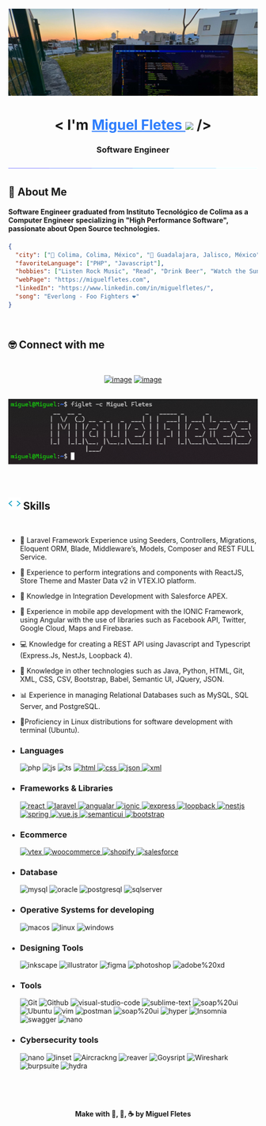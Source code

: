 <img src="./img/IMG_7490.jpg"></img>

<h1 align="center">
<b>< I'm  <a href="https://miguelfletes.com" target="blank" style="color:#2d7dfc"> Miguel Fletes </a> </b><img src="https://media.giphy.com/media/hvRJCLFzcasrR4ia7z/giphy.gif" width="35"> />
<h3 align="center">Software Engineer</h3>
</h1>


<div align="center">
<img  src="./img/bar.gif"></img>
</div>

<!--
**mfletesg/mfletesg** is a ✨ _special_ ✨ repository because its `README.md` (this file) appears on your GitHub profile.

Here are some ideas to get you started:

- 🔭 I’m currently working on ...
- 🌱 I’m currently learning ...
- 👯 I’m looking to collaborate on ...
- 🤔 I’m looking for help with ...
- 💬 Ask me about ...
- 📫 How to reach me: ...
- 😄 Pronouns: ...
- ⚡ Fun fact: ...
-->

## 🎸 About Me

#### Software Engineer graduated from Instituto Tecnológico de Colima as a Computer Engineer specializing in "High Performance Software", passionate about Open Source technologies.


```json
{
  "city": ["📍 Colima, Colima, México", "📍 Guadalajara, Jalisco, México"],
  "favoriteLanguage": ["PHP", "Javascript"],
  "hobbies": ["Listen Rock Music", "Read", "Drink Beer", "Watch the Sunset :)"],
  "webPage": "https://miguelfletes.com",
  "linkedIn": "https://www.linkedin.com/in/miguelfletes/",
  "song": "Everlong - Foo Fighters ❤️"
}
```

<br>

## 🤓 Connect with me
<br>

<div align="center">

[![image](https://img.shields.io/badge/LinkedIn-0077B5?style=for-the-badge&logo=linkedin&logoColor=white)](https://www.linkedin.com/in/miguelfletes/)
[![image](https://img.shields.io/badge/Email-D14836?style=for-the-badge&logo=gmail&logoColor=white)](mailto:miguelfg94@outlook.com)

<br>
<div align="center">
<img src="./img/miguel_f.png" width ="auto" >
</div>
<br>


</div>
<br>

## <img src="./img/code.webp" width ="25"><b> Skills</b>
<br>



- ‍👾 Laravel Framework Experience using Seeders, Controllers, Migrations, Eloquent ORM, Blade, Middleware’s, Models, Composer and REST FULL Service.

- 🛒 Experience to perform integrations and components with ReactJS, Store Theme and Master Data v2 in VTEX.IO platform.

- 🎨 Knowledge in Integration Development with Salesforce APEX.

- 📱 Experience in mobile app development with the IONIC Framework, using Angular with the use of libraries such as Facebook API, Twitter, Google Cloud, Maps and Firebase.
  
- ‍💻 Knowledge for creating a REST API using Javascript and Typescript (Express.Js, NestJs, Loopback 4).

- 📄 Knowledge in other technologies such as Java, Python, HTML, Git, XML, CSS, CSV, Bootstrap, Babel, Semantic UI, JQuery, JSON.
  
- 📊 Experience in managing Relational Databases such as MySQL, SQL Server, and PostgreSQL.

- 🐧Proficiency in Linux distributions for software development with terminal (Ubuntu).

- <h3> Languages </h3>
  <a href="https://www.php.net" target="blank" style="text-decoration:none">
    <img src = "https://img.shields.io/badge/php-%234f5b93ff?style=for-the-badge&logo=php&logoColor=white" alt = "php" />
  </a>
  <a href="https://developer.mozilla.org/es/docs/Web/JavaScript" target="blank"  style="text-decoration:none">
    <img src = "https://img.shields.io/badge/JavaScript-323330?style=for-the-badge&logo=javascript&logoColor=F7DF1E" alt = "js" />
  </a>
  <a href="https://www.typescriptlang.org" target="blank"  style="text-decoration:none">
    <img src = "https://img.shields.io/badge/TypeScript-007ACC?style=for-the-badge&logo=typescript&logoColor=white" alt = "ts" />
  </a>
  <a href="https://dev.w3.org/html5/spec-LC/" target="blank">
    <img src = "https://img.shields.io/badge/HTML5-E34F26?style=for-the-badge&logo=html5&logoColor=white" alt = "html" />
  </a>
  <a href="https://developer.mozilla.org/es/docs/Web/CSS" target="blank">
    <img src = "https://img.shields.io/badge/CSS3-1572B6?style=for-the-badge&logo=css3&logoColor=white" alt = "css" />
  </a>
  <a href="https://www.json.org/json-en.html" target="blank">
    <img src = "https://img.shields.io/badge/json-%239777a8ff?style=for-the-badge&logo=json&logoColor=white" alt = "json" />
  </a>
  <a href="https://developer.mozilla.org/es/docs/Web/XML/XML_introduction" target="blank">
    <img src = "https://img.shields.io/badge/xml-%23364148ff?style=for-the-badge&logo=htmx&logoColor=white" alt = "xml" />
  </a>

- <h3> Frameworks & Libraries </h3>
  <a href="https://react.dev/" target="blank">
    <img src = "https://img.shields.io/badge/react-%23149ecaff?style=for-the-badge&logo=react&logoColor=white" alt = "react" />
  </a>
  <a href="https://laravel.com" target="blank">
    <img src = "https://img.shields.io/badge/laravel-%23ff2c1fff?style=for-the-badge&logo=laravel&logoColor=white" alt = "laravel" />
  </a>
  <a href="https://angular.dev" target="blank">
    <img src = "https://img.shields.io/badge/angular-%23c3002fff?style=for-the-badge&logo=angular&logoColor=white" alt = "angualar" />
  </a>
  <a href="https://ionicframework.com" target="blank">
    <img src = "https://img.shields.io/badge/ionic-%233a7dffff?style=for-the-badge&logo=ionic&logoColor=white" alt = "ionic" />
  </a>
  <a href="https://expressjs.com" target="blank">
    <img src = "https://img.shields.io/badge/expressjs-%2390c53fff?style=for-the-badge&logo=express&logoColor=white" alt = "express" />
  </a>
  <a href="https://loopback.io/doc/es/lb4/" target="blank">
    <img src = "https://img.shields.io/badge/loopback%204-%233f5dffff?style=for-the-badge&logo=loopback&logoColor=white" alt = "loopback" />
  </a>
  <a href="https://nestjs.com" target="blank">
    <img src = "https://img.shields.io/badge/nestjs-%23e0224eff?style=for-the-badge&logo=nestjs&logoColor=white" alt = "nestjs" />
  </a>
  <a href="https://spring.io" target="blank">
    <img src = "https://img.shields.io/badge/spring-%236db23eff?style=for-the-badge&logo=spring&logoColor=white" alt = "spring" />
  </a>
  <a href="https://vuejs.org" target="blank">
    <img src = "https://img.shields.io/badge/vue.js-%2300c180ff?style=for-the-badge&logo=vue.js&logoColor=white" alt = "vue.js" />
  </a>
  <a href="https://semantic-ui.com" target="blank">
    <img src = "https://img.shields.io/badge/semantic%20ui-%2334bdb2ff?style=for-the-badge&logo=semanticui&logoColor=white" alt = "semanticui" />
  </a>
  <a href="https://getbootstrap.com/" target="blank">
    <img src = "https://img.shields.io/badge/bootstrap-%23364148ff?style=for-the-badge&logo=bootstrap&logoColor=white" alt = "bootstrap" />
  </a>
  


- <h3> Ecommerce </h3>
  <a href="https://vtex.com/us-en/vtex-io/" target="blank">
    <img src = "https://img.shields.io/badge/vtex.io-%23f71962ff?style=for-the-badge&logo=vtex&logoColor=white" alt = "vtex" />
  </a>
  <a href="https://woocommerce.com" target="blank">
    <img src = "https://img.shields.io/badge/woocommerce-%23674399ff?style=for-the-badge&logo=woocommerce&logoColor=white" alt = "woocommerce" />
  </a>
  <a href="https://www.shopify.com" target="blank">
    <img src = "https://img.shields.io/badge/shopify-%235b9a27ff?style=for-the-badge&logo=shopify&logoColor=white" alt = "shopify" />
  </a>
  <a href="https://www.salesforce.com/eu/?ir=1" target="blank">
    <img src = "https://img.shields.io/badge/salesforce-%2300a1e0ff?style=for-the-badge&logo=salesforce&logoColor=white" alt = "salesforce" />
  </a>


- <h3> Database </h3>
  <img src = "https://img.shields.io/badge/mysql-%2300618cff?style=for-the-badge&logo=mysql&logoColor=black&titleColor=black" alt = "mysql" />
  <img src = "https://img.shields.io/badge/oracledb-%23ed1b24ff?style=for-the-badge&logo=oracle&logoColor=white" alt = "oracle" />
  <img src = "https://img.shields.io/badge/postgresql-%23336791ff?style=for-the-badge&logo=postgresql&logoColor=white" alt = "postgresql" />
  <img src = "https://img.shields.io/badge/sqlserver-%23ac353bff?style=for-the-badge&logo=sqlserver&logoColor=white" alt = "sqlserver" />


- <h3> Operative Systems for developing</h3>
  <img src = "https://img.shields.io/badge/macos-%231ba7f8ff?style=for-the-badge&logo=apple&logoColor=white" alt = "macos" />
  <img src = "https://img.shields.io/badge/linux-%23000000?style=for-the-badge&logo=linux&logoColor=white" alt = "linux" />
  <img src = "https://img.shields.io/badge/windows-%230178d4ff?style=for-the-badge&logo=windows&logoColor=white" alt = "windows" />


- <h3> Designing Tools</h3>
  <img src = "https://img.shields.io/badge/inkscape-323330?style=for-the-badge&logo=inkscape&logoColor=white" alt = "inkscape" />
  <img src = "https://img.shields.io/badge/adobe%20illustrator-%23cc7c02?style=for-the-badge&logo=adobe%20illustrator&logoColor=white" alt = "illustrator" />
  <img src = "https://img.shields.io/badge/figma-%23F24E1E.svg?style=for-the-badge&logo=figma&logoColor=white" alt = "figma" />
  <img src = "https://img.shields.io/badge/adobe%20photoshop-%230d4de0.svg?style=for-the-badge&logo=adobe%20photoshop&logoColor=white" alt = "photoshop" />
  <img src = "https://img.shields.io/badge/adobe%20xd-%23141414.svg?style=for-the-badge&logo=adobe%20xd&logoColor=white" alt = "adobe%20xd" />


- <h3>Tools</h3>
  <img src = "https://img.shields.io/badge/Git-F05032?style=for-the-badge&logo=Git&logoColor=white" alt = "Git" />
  <img src = "https://img.shields.io/badge/Github-%23121011?style=for-the-badge&logo=Github&logoColor=white" alt = "Github" />
  <img src = "https://img.shields.io/badge/VSCode-007ACC?style=for-the-badge&logo=visual-studio-code&logoColor=white" alt = "visual-studio-code" />
  <img src = "https://img.shields.io/badge/sublime%20text-323330?style=for-the-badge&logo=sublime%20text&logoColor=white" alt = "sublime-text" />
  <img src = "https://img.shields.io/badge/php%20storm-%2375137cff?style=for-the-badge&logo=phpstorm&logoColor=white" alt = "soap%20ui" />
  <img src = "https://img.shields.io/badge/ubuntu-E95420?style=for-the-badge&logo=ubuntu&logoColor=white" alt = "Ubuntu" />
  <img src = "https://img.shields.io/badge/vim-%23337827ff?style=for-the-badge&logo=vim&logoColor=white" alt = "vim" />
  <img src = "https://img.shields.io/badge/postman-FF6C37?style=for-the-badge&logo=postman&logoColor=white" alt = "postman" />
  <img src = "https://img.shields.io/badge/soap%20ui-%23137c45ff?style=for-the-badge&logo=soap%20ui&logoColor=white" alt = "soap%20ui" />
  <img src = "https://img.shields.io/badge/hyper-%2323121011?style=for-the-badge&logo=hyper&logoColor=white" alt = "hyper" />
  <img src = "https://img.shields.io/badge/Insomnia-%23590f5eff?style=for-the-badge&logo=Insomnia&logoColor=white" alt = "Insomnia" />
  <img src = "https://img.shields.io/badge/swagger-%23258a15ff?style=for-the-badge&logo=swagger&logoColor=white" alt = "swagger" />
  <img src = "https://img.shields.io/badge/nano-%23000000?style=for-the-badge&logo=nano&logoColor=white" alt = "nano" />

- <h3>Cybersecurity tools</h3>
    <img src = "https://img.shields.io/badge/kali%20Linux-%23000000?style=for-the-badge&logo=kali%20linux&logoColor=white" alt = "nano" />
    <img src = "https://img.shields.io/badge/linset-%23000000?style=for-the-badge&logo=hyper&logoColor=white" alt = "linset" />
    <img src = "https://img.shields.io/badge/Aircrackng-%23000000?style=for-the-badge&logo=hyper&logoColor=white" alt = "Aircrackng" />
    <img src = "https://img.shields.io/badge/reaver%20wps-%23000000?style=for-the-badge&logo=hyper&logoColor=white" alt = "reaver" />
    <img src = "https://img.shields.io/badge/Goysript-%23000000?style=for-the-badge&logo=hyper&logoColor=white" alt = "Goysript" />
    <img src = "https://img.shields.io/badge/Wireshark-%23000000?style=for-the-badge&logo=Wireshark&logoColor=white" alt = "Wireshark" />
    <img src = "https://img.shields.io/badge/burpsuite-%23000000?style=for-the-badge&logo=burpsuite&logoColor=white" alt = "burpsuite" />
    <img src = "https://img.shields.io/badge/hydra-%23000000?style=for-the-badge&logo=hyper&logoColor=white" alt = "hydra" />

<br/>


<br/>
<br/>
<div align="center">
    <p><b>Make with 🎸, 🍺, ☕ by Miguel Fletes</b></p>
</div>